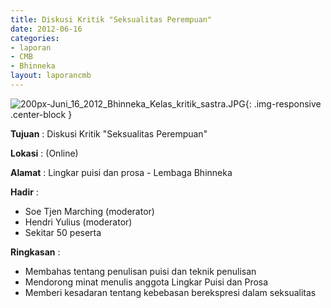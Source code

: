 ```yaml
---
title: Diskusi Kritik "Seksualitas Perempuan"
date: 2012-06-16
categories:
- laporan
- CMB
- Bhinneka
layout: laporancmb
---
```


![200px-Juni_16_2012_Bhinneka_Kelas_kritik_sastra.JPG](/uploads/200px-Juni_16_2012_Bhinneka_Kelas_kritik_sastra.JPG){: .img-responsive .center-block }	
	
**Tujuan** :	 Diskusi Kritik "Seksualitas Perempuan"
	
**Lokasi** :	(Online)
	
**Alamat** : 	Lingkar puisi dan prosa - Lembaga Bhinneka
	
**Hadir** :	
*	Soe Tjen Marching (moderator)
* Hendri Yulius (moderator)
* Sekitar 50 peserta

**Ringkasan** :	
*	Membahas tentang penulisan puisi dan teknik penulisan
*	Mendorong minat menulis anggota Lingkar Puisi dan Prosa
*	Memberi kesadaran tentang kebebasan berekspresi dalam seksualitas
